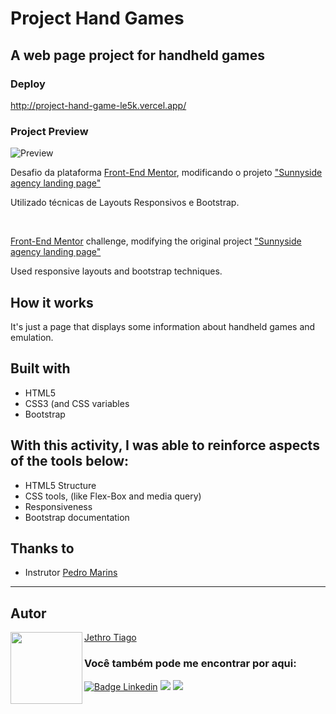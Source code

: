 # Project Hand Games

## A web page project for handheld games

### Deploy

http://project-hand-game-le5k.vercel.app/

### Project Preview
![Preview](https://user-images.githubusercontent.com/103612874/191956750-8045c3a8-500e-4d96-bddd-4612d4d03f8e.jpg)

Desafio da plataforma [Front-End Mentor](https://www.frontendmentor.io/), modificando o projeto ["Sunnyside agency landing page"](https://www.frontendmentor.io/challenges/sunnyside-agency-landing-page-7yVs3B6ef)

Utilizado técnicas de Layouts Responsivos e Bootstrap.

<br>

[Front-End Mentor](https://www.frontendmentor.io/) challenge, modifying the original project ["Sunnyside agency landing page"](https://www.frontendmentor.io/challenges/sunnyside-agency-landing-page-7yVs3B6ef)

Used responsive layouts and bootstrap techniques.


## How it works

It's just a page that displays some information about handheld games and emulation.

## Built with

* HTML5
* CSS3 (and CSS variables
* Bootstrap

## With this activity, I was able to reinforce aspects of the tools below:

- HTML5 Structure
- CSS tools, (like Flex-Box and media query)
- Responsiveness
- Bootstrap documentation

## Thanks to

* Instrutor [Pedro Marins](https://github.com/pedromarins)

---
<h2 id="autor" align="left">Autor</h2>
<img align="left" src="https://avatars.githubusercontent.com/u/103612874?v=4" width=115>
<a href="https://github.com/JethroTiago">Jethro Tiago</a>
<h3 align="left">Você também pode me encontrar por aqui:</h3>
<p align="left">
  <a href="https://www.linkedin.com/in/jethrotiago/"><img src="https://img.shields.io/badge/LinkedIn-0077B5?style=for-the-badge&logo=linkedin&logoColor=white" alt="Badge Linkedin" /></a>
  <a href="https://www.youtube.com/c/BEIRADAAVENTURA" target="_blank"><img src="https://img.shields.io/badge/YouTube-FF0000?style=for-the-badge&logo=youtube&logoColor=white" target="_blank"></a>
  <a href="https://instagram.com/jethrotiago" target="_blank"><img src="https://img.shields.io/badge/-Instagram-%23E4405F?style=for-the-badge&logo=instagram&logoColor=white" target="_blank"></a>
